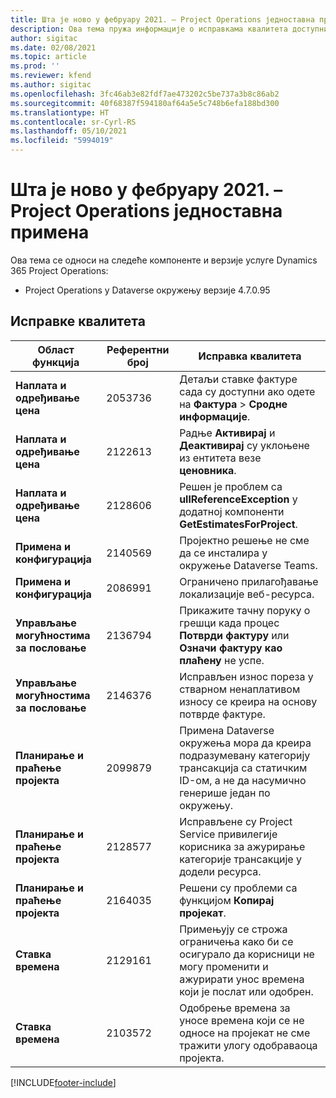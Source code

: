 ```yaml
---
title: Шта је ново у фебруару 2021. – Project Operations једноставна примена
description: Ова тема пружа информације о исправкама квалитета доступним у издању једноставне примене услуге Project Operations за фебруар 2021.
author: sigitac
ms.date: 02/08/2021
ms.topic: article
ms.prod: ''
ms.reviewer: kfend
ms.author: sigitac
ms.openlocfilehash: 3fc46ab3e82fdf7ae473202c5be737a3b8c86ab2
ms.sourcegitcommit: 40f68387f594180af64a5e5c748b6efa188bd300
ms.translationtype: HT
ms.contentlocale: sr-Cyrl-RS
ms.lasthandoff: 05/10/2021
ms.locfileid: "5994019"
---
```

# <a name="whats-new-february-2021---project-operations-lite-deployment"></a>Шта је ново у фебруару 2021. – Project Operations једноставна примена

Ова тема се односи на следеће компоненте и верзије услуге Dynamics 365 Project Operations:

  - Project Operations у Dataverse окружењу верзије 4.7.0.95

## <a name="quality-updates"></a>Исправке квалитета

| **Област функција** | **Референтни број** | **Исправка квалитета** |
| --- | --- | --- |
| **Наплата и одређивање цена** | 2053736 | Детаљи ставке фактуре сада су доступни ако одете на **Фактура** > **Сродне информације**. |
| **Наплата и одређивање цена** | 2122613 | Радње **Активирај** и **Деактивирај** су уклоњене из ентитета везе **ценовника**. |
| **Наплата и одређивање цена** | 2128606 | Решен је проблем са **ullReferenceException** у додатној компоненти **GetEstimatesForProject**. |
| **Примена и конфигурација** | 2140569 | Пројектно решење не сме да се инсталира у окружење Dataverse Teams. |
| **Примена и конфигурација** | 2086991 | Ограничено прилагођавање локализације веб-ресурса. |
| **Управљање могућностима за пословање** | 2136794 | Прикажите тачну поруку о грешци када процес **Потврди фактуру** или **Означи фактуру као плаћену** не успе. |
| **Управљање могућностима за пословање** | 2146376 | Исправљен износ пореза у стварном ненаплативом износу се креира на основу потврде фактуре. |
| **Планирање и праћење пројекта** | 2099879 | Примена Dataverse окружења мора да креира подразумевану категорију трансакција са статичким ID-ом, а не да насумично генерише један по окружењу. |
| **Планирање и праћење пројекта** | 2128577 | Исправљене су Project Service привилегије корисника за ажурирање категорије трансакције у додели ресурса. |
| **Планирање и праћење пројекта** | 2164035 | Решени су проблеми са функцијом **Копирај пројекат**. |
| **Ставка времена** | 2129161 | Примењују се строжа ограничења како би се осигурало да корисници не могу променити и ажурирати унос времена који је послат или одобрен. |
| **Ставка времена** | 2103572 | Одобрење времена за уносе времена који се не односе на пројекат не сме тражити улогу одобраваоца пројекта. |


[!INCLUDE[footer-include](../../includes/footer-banner.md)]